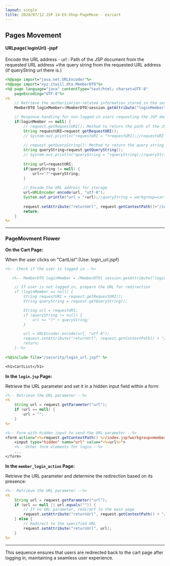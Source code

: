 ```yaml
---
layout: single
title: 2024/07/12 JSP 14-EX-Shop-PageMove - ex/cart
---
```

## Pages Movement

#### URLpage( loginUrl) -jspf

Encode the URL address 
	- url :  Path of the JSP document from the requested URL address +the query string from the requested URL address (if  queryString url there is.)

```jsp
<%@page import="java.net.URLEncoder"%>
<%@page import="xyz.itwill.dto.MemberDTO"%>
<%@ page language="java" contentType="text/html; charset=UTF-8"
    pageEncoding="UTF-8"%>
<%
	// Retrieve the authorization-related information stored in the session object as an attribute
	MemberDTO loginMember=(MemberDTO)session.getAttribute("loginMember");

	// Response handling for non-logged-in users requesting the JSP document
	if(loginMember == null) {
		// request.getRequestURI(): Method to return the path of the JSP document from the request URL address
		String requestURI=request.getRequestURI();
		// System.out.println("requestURI = "+requestURI);//requestURI = /shop/index.jsp
				
		// request.getQueryString(): Method to return the query string from the request URL address
		String queryString=request.getQueryString();		
		// System.out.println("queryString = "+queryString);//queryString = workgroup=cart&work=cart_list
		
		String url=requestURI;
		if(queryString != null) {
			url+="?"+queryString;
		}
		
		// Encode the URL address for storage
		url=URLEncoder.encode(url, "utf-8");
		System.out.println("url = "+url);//queryString = workgroup=cart&work=cart_list
		
		request.setAttribute("returnUrl", request.getContextPath()+"/index.jsp?workgroup=member&work=member_login&url="+url);
		return;	
	}
%> 
```


---
### PageMovment Flower 
**On the Cart Page:**

When the user clicks on "CartList":(Use: login_url.jspf)

```jsp
<%-- Check if the user is logged in --%>

   <%-- MemberDTO loginMember = (MemberDTO) session.getAttribute("loginMember");

    // If user is not logged in, prepare the URL for redirection
    if (loginMember == null) {
        String requestURI = request.getRequestURI();
        String queryString = request.getQueryString();

        String url = requestURI;
        if (queryString != null) {
            url += "?" + queryString;
        }

        url = URLEncoder.encode(url, "utf-8");
        request.setAttribute("returnUrl", request.getContextPath() + "/login.jsp?url=" + url);
        return;
    }--%>
   
<%@include file="/security/login_url.jspf" %>

<h1>CartList</h1>
```

**In the `login.jsp` Page:**

Retrieve the URL parameter and set it in a hidden input field within a form:

```jsp
<%-- Retrieve the URL parameter --%>
<%
    String url = request.getParameter("url");
    if (url == null) {
        url = "";
    }
%>

<%-- Form with hidden input to send the URL parameter --%>
<form action="<%=request.getContextPath() %>/index.jsp?workgroup=member&work=member_login_action" method="post">
    <input type="hidden" name="url" value="<%=url%>">
    <%-- Other form elements for login --%>
    ...
</form>
```

**In the `member_login_action` Page:**

Retrieve the URL parameter and determine the redirection based on its presence:

```jsp
<%-- Retrieve the URL parameter --%>
<%
    String url = request.getParameter("url");
    if (url == null || url.equals("")) {
        // If no URL parameter, redirect to the main page
        request.setAttribute("returnUrl", request.getContextPath() + "/index.jsp?workgroup=main&work=main_page");
    } else {
        // Redirect to the specified URL
        request.setAttribute("returnUrl", url);
    }
%>
```

---

This sequence ensures that users are redirected back to the cart page after logging in, maintaining a seamless user experience.

